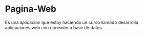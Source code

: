 # Pagina-Web
Es una aplicacion que estoy haciendo un curso llamado desarrolla aplicaciones web con conexión a base de datos
